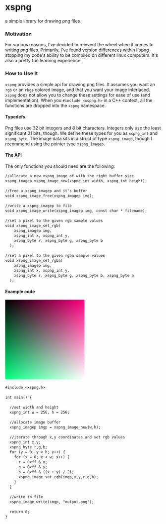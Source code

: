 # xspng

a simple library for drawing png files

### Motivation

For various reasons, I've decided to reinvent the wheel when it comes to
writing png files. Primarily, I've found version differences within libpng
stopping my code's ability to be compiled on different linux computers. It's
also a pretty fun learning experience.

### How to Use It

`xspng` provides a simple api for drawing png files. It assumes you want an
`rgb` or an `rbga` colored image, and that you want your image interlaced.
`xspng` does not allow you to change these settings for ease of use (and
implementation). When you `#include <xspng.h>` in a C++ context, all the
functions are dropped into the `xspng` namespace.

#### Typedefs

Png files use 32 bit integers and 8 bit characters. Integers only use the
least significant 31 bits, though. We define these types for you as `xspng_int`
and `xspng_byte`. The image data sits in a struct of type `xspng_image`, though
I recommend using the pointer type `xspng_imagep`.

#### The API

The only functions you should need are the following:

    //allocate a new xspng_image of with the right buffer size
    xspng_imagep xspng_image_new(xspng_int width, xspng_int height);
    
    //free a xspng_imagep and it's buffer
    void xspng_image_free(xspng_imagep img);
    
    //write a xspng_imagep to file
    void xspng_image_write(xspng_imagep img, const char * filename);
    
    //set a pixel to the given rgb sample values
    void xspng_image_set_rgb(
        xspng_imagep img,
        xspng_int x, xspng_int y,
        xspng_byte r, xspng_byte g, xspng_byte b
      );
    
    //set a pixel to the given rgba sample values
    void xspng_image_set_rgba(
        xspng_imagep img,
        xspng_int x, xspng_int y,
        xspng_byte r, xspng_byte g, xspng_byte b, xspng_byte a
      );

#### Example code

![generated by the below example C code](/examples/example.png)

    #include <xspng.h>
    
    int main() {
      
      //set width and height
      xspng_int w = 256, h = 256;
      
      //allocate image buffer
      xspng_imagep imgp = xspng_image_new(w,h);
      
      //iterate through x,y coordinates and set rgb values
      xspng_int x,y;
      xspng_byte r,g,b;
      for (y = 0; y < h; y++) {
        for (x = 0; x < w; x++) {
          r = 0xff & x;
          g = 0xff & y;
          b = 0xff & ((x + y) / 2);
          xspng_image_set_rgb(imgp,x,y,r,g,b);
        }
      }
      
      //write to file
      xspng_image_write(imgp, "output.png");
      
      return 0;
    }
